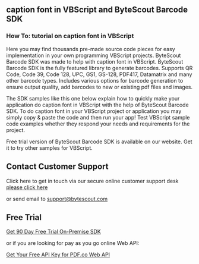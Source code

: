 ## caption font in VBScript and ByteScout Barcode SDK

### How To: tutorial on caption font in VBScript

Here you may find thousands pre-made source code pieces for easy implementation in your own programming VBScript projects. ByteScout Barcode SDK was made to help with caption font in VBScript. ByteScout Barcode SDK is the fully featured library to generate barcodes. Supports QR Code, Code 39, Code 128, UPC, GS1, GS-128, PDF417, Datamatrix and many other barcode types. Includes various options for barcode generation to ensure output quality, add barcodes to new or existing pdf files and images.

The SDK samples like this one below explain how to quickly make your application do caption font in VBScript with the help of ByteScout Barcode SDK. To do caption font in your VBScript project or application you may simply copy & paste the code and then run your app! Test VBScript sample code examples whether they respond your needs and requirements for the project.

Free trial version of ByteScout Barcode SDK is available on our website. Get it to try other samples for VBScript.

## Contact Customer Support

Click here to get in touch via our secure online customer support desk [please click here](https://bytescout.zendesk.com/hc/en-us/requests/new?subject=ByteScout%20Barcode%20SDK%20Question)

or send email to [support@bytescout.com](mailto:support@bytescout.com?subject=ByteScout%20Barcode%20SDK%20Question) 

## Free Trial

[Get 90 Day Free Trial On-Premise SDK](https://bytescout.com/download/web-installer?utm_source=github-readme)

or if you are looking for pay as you go online Web API:

[Get Your Free API Key for PDF.co Web API](https://pdf.co/documentation/api?utm_source=github-readme)